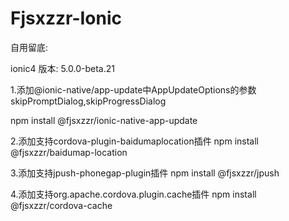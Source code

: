 # Fjsxzzr-Ionic

自用留底:

ionic4
版本: 5.0.0-beta.21

1.添加@ionic-native/app-update中AppUpdateOptions的参数
skipPromptDialog,skipProgressDialog

npm install @fjsxzzr/ionic-native-app-update

2.添加支持cordova-plugin-baidumaplocation插件
npm install @fjsxzzr/baidumap-location

3.添加支持jpush-phonegap-plugin插件
npm install @fjsxzzr/jpush

4.添加支持org.apache.cordova.plugin.cache插件
npm install @fjsxzzr/cordova-cache


